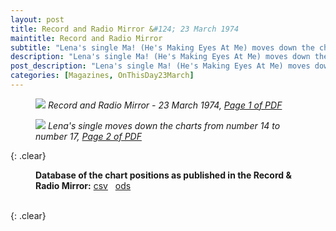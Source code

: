 ```yaml
---
layout: post
title: Record and Radio Mirror &#124; 23 March 1974
maintitle: Record and Radio Mirror
subtitle: "Lena's single Ma! (He's Making Eyes At Me) moves down the charts from number 14 to number 17"
description: "Lena's single Ma! (He's Making Eyes At Me) moves down the charts from number 14 to number 17"
post_description: "Lena's single Ma! (He's Making Eyes At Me) moves down the charts from number 14 to number 17"
categories: [Magazines, OnThisDay23March]
---
```


<figure class="fig1">
<a href="/assets/images/magazines/1974-03-23-01-record-&-radio-mirror.png"><img src="/assets/images/magazines/1974-03-23-01-record-&-radio-mirror.png" class="full-width zoom-in" /></a>
<cite>Record and Radio Mirror - 23 March 1974, <a class="external-link" href="https://www.americanradiohistory.com/UK/Record-Mirror/70s/74/Record-Mirror-1974-03-23.pdf">Page 1 of PDF</a></cite>
</figure>

<figure class="fig2">
<a href="/assets/images/magazines/1974-03-23-02-record-&-radio-mirror.png"><img src="/assets/images/magazines/1974-03-23-02-record-&-radio-mirror.png" class="full-width zoom-in" /></a>
<cite>Lena's single moves down the charts from number 14 to number 17, <a class="external-link" href="https://www.americanradiohistory.com/UK/Record-Mirror/70s/74/Record-Mirror-1974-03-23.pdf#page=02">Page 2 of PDF</a></cite>
</figure>

{: .clear}

<figure class="fig3">
<strong>Database of the chart positions as published in the Record & Radio Mirror:</strong> <a href="/assets/data/Data from the Record & Radio Mirror Publication Related To Lena Zavaroni's single Ma! (He's Making Eyes At Me) And Its Position In The Top 50 - Sheet1.csv">csv</a> &nbsp; <a href="/assets/data/Data from the Record & Radio Mirror Publication Related To Lena Zavaroni's single Ma! (He's Making Eyes At Me) And Its Position In The Top 50.ods">ods</a>
</figure>

<br />{: .clear}

